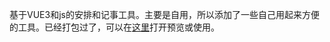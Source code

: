 基于VUE3和js的安排和记事工具。主要是自用，所以添加了一些自己用起来方便的工具。已经打包过了，可以在[这里](https://lyx1213812138.github.io/Arrangement/dist/)打开预览或使用。

